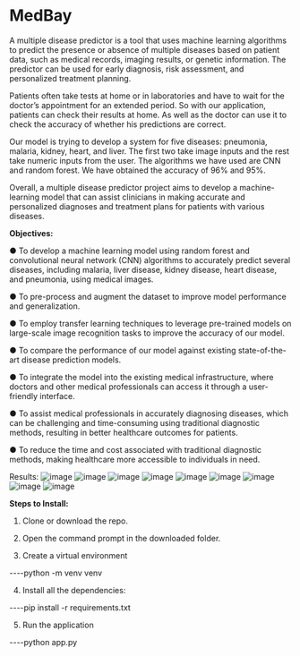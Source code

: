 # MedBay
A multiple disease predictor is a tool that uses machine learning algorithms to predict the presence or absence of multiple diseases based on patient data, such as medical records, imaging results, or genetic information. The predictor can be used for early diagnosis, risk assessment, and personalized treatment planning.

Patients often take tests at home or in laboratories and have to wait for the doctor’s appointment for an extended period. So with our application, patients can check their results at home. As well as the doctor can use it to check the accuracy of whether his predictions are correct.

Our model is trying to develop a system for five diseases: pneumonia, malaria, kidney, heart, and liver. The first two take image inputs and the rest take numeric inputs from the user. The algorithms we have used are CNN and random forest. We have obtained the accuracy of 96% and 95%.

Overall, a multiple disease predictor project aims to develop a machine-learning model that can assist clinicians in making accurate and personalized diagnoses and treatment plans for patients with various diseases. 

**Objectives:**

●	To develop a machine learning model using random forest and convolutional neural network (CNN) algorithms to accurately predict several diseases, including malaria, liver disease, kidney disease, heart disease, and pneumonia, using medical images.

●	To pre-process and augment the dataset to improve model performance and generalization.

●	To employ transfer learning techniques to leverage pre-trained models on large-scale image recognition tasks to improve the accuracy of our model.

●	To compare the performance of our model against existing state-of-the-art disease prediction models.

●	To integrate the model into the existing medical infrastructure, where doctors and other medical professionals can access it through a user-friendly interface.

●	To assist medical professionals in accurately diagnosing diseases, which can be challenging and time-consuming using traditional diagnostic methods, resulting in better healthcare outcomes for patients.

●	To reduce the time and cost associated with traditional diagnostic methods, making healthcare more accessible to individuals in need.

Results:
![image](https://github.com/aaronfernandes4/MedBay/assets/86305002/ec43079c-7536-45e0-a24d-cbd325750808)
![image](https://github.com/aaronfernandes4/MedBay/assets/86305002/e0f00544-dbb5-480c-a32b-b9a533c910a6)
![image](https://github.com/aaronfernandes4/MedBay/assets/86305002/1911aaae-f4ad-4fad-a986-78939c4a11f4)
![image](https://github.com/aaronfernandes4/MedBay/assets/86305002/e5e4db96-1a69-481e-8456-25216f142868)
![image](https://github.com/aaronfernandes4/MedBay/assets/86305002/82c003ad-d0af-4944-bf4b-a69c60002b3f)
![image](https://github.com/aaronfernandes4/MedBay/assets/86305002/b5b36e45-50a0-4b24-9df6-3571cba7393d)
![image](https://github.com/aaronfernandes4/MedBay/assets/86305002/08e5f89c-6eb5-465c-a12b-d2b50d04cbde)
![image](https://github.com/aaronfernandes4/MedBay/assets/86305002/05b929a5-1d0c-420b-87bc-7915e552063e)
![image](https://github.com/aaronfernandes4/MedBay/assets/86305002/3bb36ca9-b99e-45e5-ab3f-f449061c63f2)

**Steps to Install:**

1. Clone or download the repo.
   
2. Open the command prompt in the downloaded folder.
   
3. Create a virtual environment
   
----python -m venv venv
   
4. Install all the dependencies:
   
----pip install -r requirements.txt

5. Run the application
   
----python app.py
